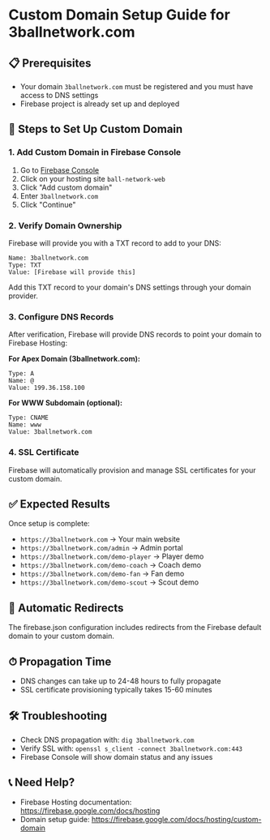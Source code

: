 # Custom Domain Setup Guide for 3ballnetwork.com

## 📋 Prerequisites

- Your domain `3ballnetwork.com` must be registered and you must have access to DNS settings
- Firebase project is already set up and deployed

## 🔧 Steps to Set Up Custom Domain

### 1. Add Custom Domain in Firebase Console

1. Go to [Firebase Console](https://console.firebase.google.com/project/ball-network-web/hosting/sites)
2. Click on your hosting site `ball-network-web`
3. Click "Add custom domain"
4. Enter `3ballnetwork.com`
5. Click "Continue"

### 2. Verify Domain Ownership

Firebase will provide you with a TXT record to add to your DNS:

```
Name: 3ballnetwork.com
Type: TXT
Value: [Firebase will provide this]
```

Add this TXT record to your domain's DNS settings through your domain provider.

### 3. Configure DNS Records

After verification, Firebase will provide DNS records to point your domain to Firebase Hosting:

**For Apex Domain (3ballnetwork.com):**

```
Type: A
Name: @
Value: 199.36.158.100
```

**For WWW Subdomain (optional):**

```
Type: CNAME
Name: www
Value: 3ballnetwork.com
```

### 4. SSL Certificate

Firebase will automatically provision and manage SSL certificates for your custom domain.

## ✅ Expected Results

Once setup is complete:

- `https://3ballnetwork.com` → Your main website
- `https://3ballnetwork.com/admin` → Admin portal
- `https://3ballnetwork.com/demo-player` → Player demo
- `https://3ballnetwork.com/demo-coach` → Coach demo
- `https://3ballnetwork.com/demo-fan` → Fan demo
- `https://3ballnetwork.com/demo-scout` → Scout demo

## 🔄 Automatic Redirects

The firebase.json configuration includes redirects from the Firebase default domain to your custom domain.

## ⏱ Propagation Time

- DNS changes can take up to 24-48 hours to fully propagate
- SSL certificate provisioning typically takes 15-60 minutes

## 🛠 Troubleshooting

- Check DNS propagation with: `dig 3ballnetwork.com`
- Verify SSL with: `openssl s_client -connect 3ballnetwork.com:443`
- Firebase Console will show domain status and any issues

## 📞 Need Help?

- Firebase Hosting documentation: https://firebase.google.com/docs/hosting
- Domain setup guide: https://firebase.google.com/docs/hosting/custom-domain
